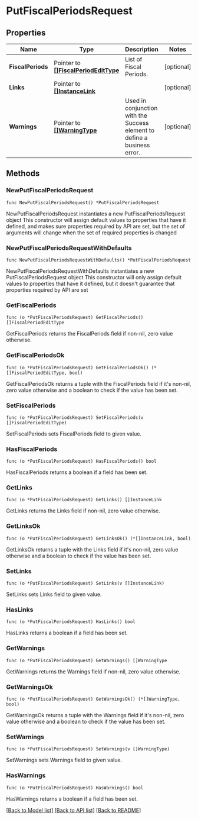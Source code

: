 # PutFiscalPeriodsRequest

## Properties

Name | Type | Description | Notes
------------ | ------------- | ------------- | -------------
**FiscalPeriods** | Pointer to [**[]FiscalPeriodEditType**](FiscalPeriodEditType.md) | List of Fiscal Periods. | [optional] 
**Links** | Pointer to [**[]InstanceLink**](InstanceLink.md) |  | [optional] 
**Warnings** | Pointer to [**[]WarningType**](WarningType.md) | Used in conjunction with the Success element to define a business error. | [optional] 

## Methods

### NewPutFiscalPeriodsRequest

`func NewPutFiscalPeriodsRequest() *PutFiscalPeriodsRequest`

NewPutFiscalPeriodsRequest instantiates a new PutFiscalPeriodsRequest object
This constructor will assign default values to properties that have it defined,
and makes sure properties required by API are set, but the set of arguments
will change when the set of required properties is changed

### NewPutFiscalPeriodsRequestWithDefaults

`func NewPutFiscalPeriodsRequestWithDefaults() *PutFiscalPeriodsRequest`

NewPutFiscalPeriodsRequestWithDefaults instantiates a new PutFiscalPeriodsRequest object
This constructor will only assign default values to properties that have it defined,
but it doesn't guarantee that properties required by API are set

### GetFiscalPeriods

`func (o *PutFiscalPeriodsRequest) GetFiscalPeriods() []FiscalPeriodEditType`

GetFiscalPeriods returns the FiscalPeriods field if non-nil, zero value otherwise.

### GetFiscalPeriodsOk

`func (o *PutFiscalPeriodsRequest) GetFiscalPeriodsOk() (*[]FiscalPeriodEditType, bool)`

GetFiscalPeriodsOk returns a tuple with the FiscalPeriods field if it's non-nil, zero value otherwise
and a boolean to check if the value has been set.

### SetFiscalPeriods

`func (o *PutFiscalPeriodsRequest) SetFiscalPeriods(v []FiscalPeriodEditType)`

SetFiscalPeriods sets FiscalPeriods field to given value.

### HasFiscalPeriods

`func (o *PutFiscalPeriodsRequest) HasFiscalPeriods() bool`

HasFiscalPeriods returns a boolean if a field has been set.

### GetLinks

`func (o *PutFiscalPeriodsRequest) GetLinks() []InstanceLink`

GetLinks returns the Links field if non-nil, zero value otherwise.

### GetLinksOk

`func (o *PutFiscalPeriodsRequest) GetLinksOk() (*[]InstanceLink, bool)`

GetLinksOk returns a tuple with the Links field if it's non-nil, zero value otherwise
and a boolean to check if the value has been set.

### SetLinks

`func (o *PutFiscalPeriodsRequest) SetLinks(v []InstanceLink)`

SetLinks sets Links field to given value.

### HasLinks

`func (o *PutFiscalPeriodsRequest) HasLinks() bool`

HasLinks returns a boolean if a field has been set.

### GetWarnings

`func (o *PutFiscalPeriodsRequest) GetWarnings() []WarningType`

GetWarnings returns the Warnings field if non-nil, zero value otherwise.

### GetWarningsOk

`func (o *PutFiscalPeriodsRequest) GetWarningsOk() (*[]WarningType, bool)`

GetWarningsOk returns a tuple with the Warnings field if it's non-nil, zero value otherwise
and a boolean to check if the value has been set.

### SetWarnings

`func (o *PutFiscalPeriodsRequest) SetWarnings(v []WarningType)`

SetWarnings sets Warnings field to given value.

### HasWarnings

`func (o *PutFiscalPeriodsRequest) HasWarnings() bool`

HasWarnings returns a boolean if a field has been set.


[[Back to Model list]](../README.md#documentation-for-models) [[Back to API list]](../README.md#documentation-for-api-endpoints) [[Back to README]](../README.md)


